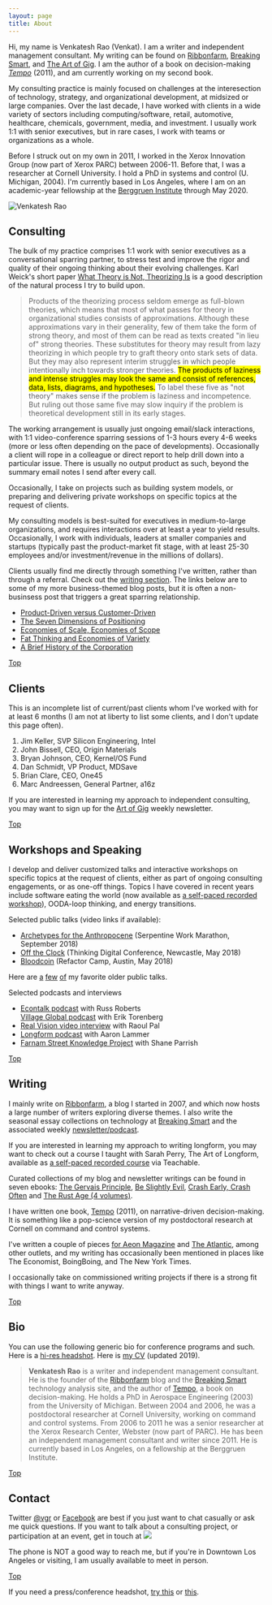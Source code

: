 ```yaml
---
layout: page
title: About
---
```


 <a name="top">
  <p>Hi, my name is Venkatesh Rao (Venkat). I am a writer and independent management consultant. My writing can be found on <a href="https://ribbonfarm.com">Ribbonfarm</a>, <a href="https://breakingsmart.com">Breaking Smart</a>, and <a href="https://artofgig.substack.com">The Art of Gig</a>. I am the author of a book on decision-making <a href="http://tempobook.com"><i>Tempo</i></a> (2011), and am currently working on my second book.</p>

  <p>My consulting practice is mainly focused on challenges at the interesection of technology, strategy, and organizational development, at midsized or large companies. Over the last decade, I have worked with clients in a wide variety of sectors including computing/software, retail, automotive, healthcare, chemicals, government, media, and investment. I usually work 1:1 with senior executives, but in rare cases, I work with teams or organizations as a whole.</p>

  <p>Before I struck out on my own in 2011, I worked in the Xerox Innovation Group (now part of Xerox PARC) between 2006-11. Before that, I was a researcher at Cornell University. I hold a PhD in systems and control (U. Michigan, 2004). I'm currently based in Los Angeles, where I am on an academic-year fellowship at the <a href="https://www.berggruen.org/">Berggruen Institute</a> through May 2020. </p>
<img srcset="headshotVGR200.JPG 200w,
             headshotVGR400.JPG 400w,
             headshotVGR800.JPG 800w"
     sizes="(max-width: 320px) 200px,
            (max-width: 480px) 400px,
            800px"
     src="headshotVGR800.JPG" alt="Venkatesh Rao">


<a name="consulting"><h2>Consulting</h2>

<p>The bulk of my practice comprises 1:1 work with senior executives as a conversational sparring partner, to stress test and improve the rigor and quality of their ongoing thinking about their evolving challenges. Karl Weick's short paper <a href="https://www.jstor.org/stable/2393789">What Theory is Not, Theorizing Is</a> is a good description of the natural process I try to build upon.</p>

<blockquote id="quotebox">
Products of the theorizing process seldom emerge as full-blown theories, which means that most of what passes for theory in organizational studies consists of approximations. Although these approximations vary in their generality, few of them take the form of strong theory, and most of them can be read as texts created "in lieu of" strong theories. These substitutes for theory may result from lazy theorizing in which people try to graft theory onto stark sets of data. But they may also represent interim struggles in which people intentionally inch towards stronger theories. <mark>The products of laziness and intense struggles may look the same and consist of references, data, lists, diagrams, and hypotheses.</mark> To label these five as "not theory" makes sense if the problem is laziness and incompetence. But ruling out those same five may slow inquiry if the problem is theoretical development still in its early stages.
</blockquote>


<p>The working arrangement is usually just ongoing email/slack interactions, with 1:1 video-conference sparring sessions of 1-3 hours every 4-6 weeks (more or less often depending on the pace of developments). Occasionally a client will rope in a colleague or direct report to help drill down into a particular issue. There is usually no output product as such, beyond the summary email notes I send after every call.</p>

<p>Occasionally, I take on projects such as building system models, or preparing and delivering private workshops on specific topics at the request of clients.</p>

<p>My consulting models is best-suited for executives in medium-to-large organizations, and requires interactions over at least a year to yield results. Occasionally, I work with individuals, leaders at smaller companies and startups (typically past the product-market fit stage, with at least 25-30 employees and/or investment/revenue in the millions of dollars).</p>

<p> Clients usually find me directly through something I've written, rather than through a referral. Check out the <a href="#writing">writing section</a>. The links below are to some of my more business-themed blog posts, but it is often a non-businsess post that triggers a great sparring relationship.</p>

   <ul>
      <li><a href="http://www.ribbonfarm.com/2014/04/24/product-driven-versus-customer-driven/">Product-Driven versus Customer-Driven</a> </li>
      <li><a href="http://www.ribbonfarm.com/2010/09/21/the-seven-dimensions-of-positioning/">The Seven Dimensions of Positioning</a> </li>
      <li><a href="http://www.ribbonfarm.com/2012/10/15/economies-of-scale-economies-of-scope/">Economies of Scale, Economies of Scope</a></li>
      <li><a href="http://www.ribbonfarm.com/2016/07/28/fat-thinking-and-economies-of-variety/">Fat Thinking and Economies of Variety</a></li>
      <li><a href="http://www.ribbonfarm.com/2011/06/08/a-brief-history-of-the-corporation-1600-to-2100/">A Brief History of the Corporation</a></li>
    </ul>

<a href="#top">Top</a>

<a name="clients"><h2>Clients</h2></a>

This is an incomplete list of current/past clients whom I've worked with for at least 6 months (I am not at liberty to list some clients, and I don't update this page often).

<ol>
  <li>Jim Keller, SVP Silicon Engineering, Intel</li>
  <li>John Bissell, CEO, Origin Materials</li>
  <li>Bryan Johnson, CEO, Kernel/OS Fund</li>
  <li>Dan Schmidt, VP Product, MDSave</li>
  <li>Brian Clare, CEO, One45</li>
  <li>Marc Andreessen, General Partner, a16z</li>
</ol>

<p>If you are interested in learning my approach to independent consulting, you may want to sign up for the <a href="https://artofgig.substack.com/">Art of Gig</a> weekly newsletter.</p>

<a href="#top">Top</a>

<a name="workshops"><h2>Workshops and Speaking</h2></a>


   <p>I develop and deliver customized talks and interactive workshops on specific topics at the request of clients, either as part of ongoing consulting engagements, or as one-off things. Topics I have covered in recent years include software eating the world (now available as <a href="https://ribbonfarm.teachable.com/p/breaking-smart-season-1/">a self-paced recorded workshop</a>), OODA-loop thinking, and energy transitions.</p>

   Selected public talks (video links if available):
   <ul>
      <li><a href="https://www.serpentinegalleries.org/exhibitions-events/work-marathon">Archetypes for the Anthropocene</a> (Serpentine Work Marathon, September 2018)</li>
      <li><a href="https://www.youtube.com/watch?v=tSE8VdaZNuY">Off the Clock</a> (Thinking Digital Conference, Newcastle, May 2018)</li>
      <li><a href="https://www.youtube.com/watch?v=ow43pFm9GLQ">Bloodcoin</a> (Refactor Camp, Austin, May 2018)
    </ul>

   Here are <a href="https://www.youtube.com/watch?v=guaANxY61us">a</a> <a href="http://www.slideshare.net/vgururao/usc-annenberg">few</a> <a href="https://www.youtube.com/watch?v=CwzEa-_9Nuc">of</a> my favorite older public talks.</p>

   Selected podcasts and interviews

   <ul>
     <li> <a href="https://www.econtalk.org/venkatesh-rao-on-waldenponding/">Econtalk podcast</a> with Russ Roberts</li>
      <a href="">Village Global podcast</a> with Erik Torenberg</li>
      <li> <a href=""> Real Vision video interview</a> with Raoul Pal </li>
      <li>  <a href="https://longform.org/posts/longform-podcast-174-venkatesh-rao">Longform podcast</a> with Aaron Lammer</li>
      <li> <a href="https://www.farnamstreetblog.com/2016/02/venkatesh-rao-decision-making/">Farnam Street Knowledge Project</a> with Shane Parrish</li>
    </ul>

   <a href="#top">Top</a>

<a name="writing"><h2>Writing</h2></a>

   <p>I mainly write on <a href="http://ribbonfarm.com">Ribbonfarm</a>, a blog I started in 2007, and which now hosts a large number of writers exploring diverse themes. I also write the seasonal essay collections on technology at <a href="http://breakingsmart.com">Breaking Smart</a> and the associated weekly <a href="http://breakingsmart.com/en/season-1-newsletter-archive/">newsletter/podcast</a>.

   <p>If you are interested in learning my approach to writing longform, you may want to check out a course I taught with Sarah Perry, The Art of Longform, available as <a href="https://ribbonfarm.teachable.com/p/the-art-of-longform">a self-paced recorded course</a> via Teachable.</p>

   <p>Curated collections of my blog and newsletter writings can be found in seven ebooks: <a href="http://www.ribbonfarm.com/the-gervais-principle/">The Gervais Principle</a>, <a href="http://beslightlyevil.com">Be Slightly Evil</a>, <a href="https://www.ribbonfarm.com/2017/07/13/crash-early-crash-often/">Crash Early, Crash Often</a> and <a href="https://www.ribbonfarm.com/the-rust-age/">The Rust Age (4 volumes)</a>.</p>

   <p>I have written one book, <a href="http://tempobook.com">Tempo</a> (2011), on narrative-driven decision-making. It is something like a pop-science version of my postdoctoral research at Cornell on command and control systems.</p>

   <p>I've written a couple of pieces <a href="https://aeon.co/users/venkatesh-rao">for Aeon Magazine</a> and <a href="http://www.theatlantic.com/author/venkatesh-rao/">The Atlantic</a>, among other outlets, and my writing has occasionally been mentioned in places like The Economist, BoingBoing, and The New York Times.</p>

   <p>I occasionally take on commissioned writing projects if there is a strong fit with things I want to write anyway.</p>

   <a href="#top">Top</a>

<a name="bio"><h2>Bio</h2></a>

   <p>You can use the following generic bio for conference programs and such. Here is a <a href="hs2-hires.jpg">hi-res headshot</a>. Here is <a href="CV2019.pdf">my CV</a> (updated 2019).</p>

   <blockquote><b>Venkatesh Rao</b> is a writer and independent management consultant. He is the founder of the <a href="http://ribbonfarm.com">Ribbonfarm</a> blog and the <a href="http://breakingsmart.com">Breaking Smart</a> technology analysis site, and the author of <a href="http://tempobook.com">Tempo</a>, a book on decision-making. He holds a PhD in Aerospace Engineering (2003) from the University of Michigan. Between 2004 and 2006, he was a postdoctoral researcher at Cornell University, working on command and control systems. From 2006 to 2011 he was a senior researcher at the Xerox Research Center, Webster (now part of PARC). He has been an independent management consultant and writer since 2011. He is currently based in Los Angeles, on a fellowship at the Berggruen Institute.</b></blockquote>

   <a href="#top">Top</a>

<a name="contact"><h2>Contact</h2></a>


   <p>Twitter <a href="http://twitter.com/vgr">@vgr</a> or <a href="https://www.facebook.com/vgururao">Facebook</a> are best if you just want to chat casually or ask me quick questions. If you want to talk about a consulting project, or participation at an event, get in touch at <img src="email.jpeg"></p>

   <p>The phone is NOT a good way to reach me, but if you're in Downtown Los Angeles or visiting, I am usually available to meet in person.</p>

<a href="#top">Top</a>



<p class="intro">If you need a press/conference headshot, <a href="https://ma.tt/files/2018/10/WCUS-2017-at-10.45.36-e1539647180349.png">try this</a> or <a href="https://ma.tt/files/2018/10/WCEU-2018dsc01397.jpg">this</a>.</p>
